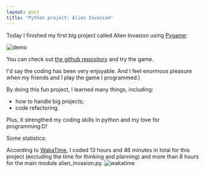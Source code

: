 ```yaml
---
layout: post
title: "Python project: Alien Invasion"
---
```


Today I finished my first big project called Alien Invasion using [Pygame](https://www.pygame.org):

![demo]({{https://tillchen.com/blog}}/img/demo.gif)

You can check out [the github repository](https://github.com/tillchen/Alien_Invasion) and try the game.

I'd say the coding has been very enjoyable. And I feel enormous pleasure when my friends and I play the game I programmed:)

By doing this fun project, I learned many things, including:

* how to handle big projects;
* code refactoring.

Plus, it strengthed my coding skills in python and my love for programming:D!

Some statistics:

According to [WakaTime](https://wakatime.com/), I coded 13 hours and 46 minutes in total for this project (excluding the time for thinking and planning) and more than 8 hours for the main module alien_invasion.py.
![wakatime]({{https://tillchen.com/blog}}/assets/img/alien_invasion_wakatime.png)